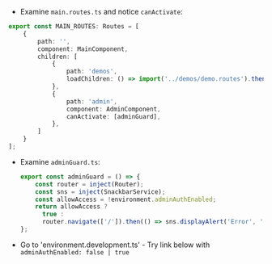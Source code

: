 - Examine `main.routes.ts` and notice `canActivate`:

```typescript
export const MAIN_ROUTES: Routes = [
    {
        path: '',
        component: MainComponent,
        children: [
            {
                path: 'demos',
                loadChildren: () => import('../demos/demo.routes').then((m) => m.DEMO_ROUTES),
            },
            {
                path: 'admin',
                component: AdminComponent,
                canActivate: [adminGuard],
            },
        ]
    }
];
```

- Examine `adminGuard.ts`:

  ```typescript
  export const adminGuard = () => {
      const router = inject(Router);
      const sns = inject(SnackbarService);
      const allowAccess = !environment.adminAuthEnabled;
      return allowAccess ? 
        true : 
        router.navigate(['/']).then(() => sns.displayAlert('Error', '...'));
  };
  ```

- Go to 'environment.development.ts' - Try link below with `adminAuthEnabled: false | true`
